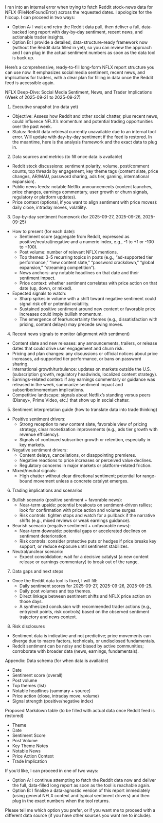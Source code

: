 I ran into an internal error when trying to fetch Reddit stock-news data for NFLX (FileNotFoundError) across the requested dates. I apologize for the hiccup. I can proceed in two ways:

- Option A: I wait and retry the Reddit data pull, then deliver a full, data-backed long report with day-by-day sentiment, recent news, and actionable trader insights.
- Option B: I provide a detailed, data-structure-ready framework now (without the Reddit data filled in yet), so you can review the approach and I can plug in the actual sentiment numbers as soon as the data tool is back up.

Here’s a comprehensive, ready-to-fill long-form NFLX report structure you can use now. It emphasizes social media sentiment, recent news, and implications for traders, with a clear plan for filling in data once the Reddit feed is accessible again.

NFLX Deep-Dive: Social Media Sentiment, News, and Trader Implications (Week of 2025-09-21 to 2025-09-27)

1) Executive snapshot (no data yet)
- Objective: Assess how Reddit and other social chatter, plus recent news, could influence NFLX’s momentum and potential trading opportunities over the past week.
- Status: Reddit data retrieval currently unavailable due to an internal tool error. Will update with day-by-day sentiment if the feed is restored. In the meantime, here is the analysis framework and the exact data to plug in.

2) Data sources and metrics (to fill once data is available)
- Reddit stock discussions: sentiment polarity, volume, post/comment counts, top threads by engagement, key theme tags (content slate, price changes, AR/MAU, password sharing, ads tier, gaming, international expansion).
- Public news feeds: notable Netflix announcements (content launches, price changes, earnings commentary, user growth or churn signals, regulatory or platform updates).
- Price context (optional, if you want to align sentiment with price moves): daily close, intraday moves, volatility.

3) Day-by-day sentiment framework (for 2025-09-27, 2025-09-26, 2025-09-25)
- How to present (for each date):
  - Sentiment score (aggregate from Reddit, expressed as positive/neutral/negative and a numeric index, e.g., -1 to +1 or -100 to +100).
  - Post volume: number of relevant NFLX mentions.
  - Top themes: 3–5 recurring topics in posts (e.g., “ad-supported tier performance,” “new content slate,” “password crackdown,” “global expansion,” “streaming competition”).
  - News anchors: any notable headlines on that date and their sentiment impact.
  - Price context: whether sentiment correlates with price action on that date (up, down, or mixed).
- Expected signals to watch:
  - Sharp spikes in volume with a shift toward negative sentiment could signal risk off or potential volatility.
  - Sustained positive sentiment around new content or favorable price increases could imply bullish momentum.
  - The emergence of fear/uncertainty themes (e.g., dissatisfaction with pricing, content delays) may precede swing moves.

4) Recent news signals to monitor (alignment with sentiment)
- Content slate and new releases: any announcements, trailers, or release dates that could drive user engagement and churn risk.
- Pricing and plan changes: any discussions or official notices about price increases, ad-supported tier performance, or bans on password sharing.
- International growth/turbulence: updates on markets outside the U.S. (subscription growth, regulatory headwinds, localized content strategy).
- Earnings-related context: if any earnings commentary or guidance was released in the week, summarize sentiment impact and subscriber/momentum implications.
- Competitive landscape: signals about Netflix’s standing versus peers (Disney+, Prime Video, etc.) that show up in social chatter.

5) Sentiment interpretation guide (how to translate data into trade thinking)
- Positive sentiment drivers:
  - Strong reception to new content slate, favorable view of pricing strategy, clear monetization improvements (e.g., ads tier growth with revenue efficiency).
  - Signals of continued subscriber growth or retention, especially in key markets.
- Negative sentiment drivers:
  - Content delays, cancellations, or disappointing premieres.
  - Negative reactions to price increases or perceived value declines.
  - Regulatory concerns in major markets or platform-related friction.
- Mixed/neutral signals:
  - High chatter without clear directional sentiment; potential for range-bound movement unless a concrete catalyst emerges.

6) Trading implications and scenarios
- Bullish scenario (positive sentiment + favorable news):
  - Near-term upside: potential breakouts on sentiment-driven rallies; look for confirmation with price action and volume surges.
  - Risk controls: tighten stops and watch for a pullback if the narrative shifts (e.g., mixed reviews or weak earnings guidance).
- Bearish scenario (negative sentiment + unfavorable news):
  - Near-term downside: potential gaps or accelerated declines on sentiment deterioration.
  - Risk controls: consider protective puts or hedges if price breaks key support, or reduce exposure until sentiment stabilizes.
- Neutral/unclear scenario:
  - Expect consolidation; wait for a decisive catalyst (a new content release or earnings commentary) to break out of the range.

7) Data gaps and next steps
- Once the Reddit data tool is fixed, I will fill:
  - Daily sentiment scores for 2025-09-27, 2025-09-26, 2025-09-25.
  - Daily post volumes and top themes.
  - Direct linkage between sentiment shifts and NFLX price action on those days.
  - A synthesized conclusion with recommended trader actions (e.g., entry/exit points, risk controls) based on the observed sentiment trajectory and news context.

8) Risk disclosures
- Sentiment data is indicative and not predictive; price movements can diverge due to macro factors, technicals, or undisclosed fundamentals.
- Reddit sentiment can be noisy and biased by active communities; corroborate with broader data (news, earnings, fundamentals).

Appendix: Data schema (for when data is available)
- Date
- Sentiment score (overall)
- Post volume
- Top themes (list)
- Notable headlines (summary + source)
- Price action (close, intraday move, volume)
- Signal strength (positive/negative index)

Proposed Markdown table (to be filled with actual data once Reddit feed is restored)

- Theme
- Date
- Sentiment Score
- Post Volume
- Key Theme Notes
- Notable News
- Price Action Context
- Trade Implication

If you’d like, I can proceed in one of two ways:
- Option A: I continue attempting to fetch the Reddit data now and deliver the full, data-filled long report as soon as the tool is reachable again.
- Option B: I finalize a data-agnostic version of this report immediately (using general NFLX context and typical sentiment drivers) and then plug in the exact numbers when the tool returns.

Please tell me which option you prefer, or if you want me to proceed with a different data source (if you have other sources you want me to include).